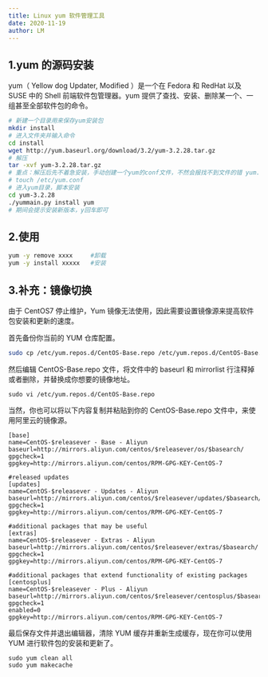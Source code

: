 ```yaml
---
title: Linux yum 软件管理工具
date: 2020-11-19
author: LM
---
```


## 1.yum 的源码安装

yum（ Yellow dog Updater, Modified ）是一个在 Fedora 和 RedHat 以及 SUSE 中的 Shell 前端软件包管理器。yum 提供了查找、安装、删除某一个、一组甚至全部软件包的命令。

```bash
# 新建一个目录用来保存yum安装包 
mkdir install
# 进入文件夹并输入命令
cd install
wget http://yum.baseurl.org/download/3.2/yum-3.2.28.tar.gz
# 解压
tar -xvf yum-3.2.28.tar.gz
# 重点：解压后先不着急安装，手动创建一个yum的conf文件，不然会报找不到文件的错 yum.cli:Config Error: Error accessing file for config file:///etc/
# touch /etc/yum.conf
# 进入yum目录，脚本安装
cd yum-3.2.28
./yummain.py install yum
# 期间会提示安装新版本，y回车即可
```

## 2.使用

```bash
yum -y remove xxxx     #卸载
yum -y install xxxxx   #安装
```

## 3.补充：镜像切换

由于 CentOS7 停止维护，Yum 镜像无法使用，因此需要设置镜像源来提高软件包安装和更新的速度。

首先备份你当前的 YUM 仓库配置。

```sh
sudo cp /etc/yum.repos.d/CentOS-Base.repo /etc/yum.repos.d/CentOS-Base.repo.backup
```

然后编辑 CentOS-Base.repo 文件，将文件中的 baseurl 和 mirrorlist 行注释掉或者删除，并替换成你想要的镜像地址。

```shell
sudo vi /etc/yum.repos.d/CentOS-Base.repo
```

当然，你也可以将以下内容复制并粘贴到你的 CentOS-Base.repo 文件中，来使用阿里云的镜像源。

```
[base]
name=CentOS-$releasever - Base - Aliyun
baseurl=http://mirrors.aliyun.com/centos/$releasever/os/$basearch/
gpgcheck=1
gpgkey=http://mirrors.aliyun.com/centos/RPM-GPG-KEY-CentOS-7
 
#released updates 
[updates]
name=CentOS-$releasever - Updates - Aliyun
baseurl=http://mirrors.aliyun.com/centos/$releasever/updates/$basearch/
gpgcheck=1
gpgkey=http://mirrors.aliyun.com/centos/RPM-GPG-KEY-CentOS-7
 
#additional packages that may be useful
[extras]
name=CentOS-$releasever - Extras - Aliyun
baseurl=http://mirrors.aliyun.com/centos/$releasever/extras/$basearch/
gpgcheck=1
gpgkey=http://mirrors.aliyun.com/centos/RPM-GPG-KEY-CentOS-7
 
#additional packages that extend functionality of existing packages
[centosplus]
name=CentOS-$releasever - Plus - Aliyun
baseurl=http://mirrors.aliyun.com/centos/$releasever/centosplus/$basearch/
gpgcheck=1
enabled=0
gpgkey=http://mirrors.aliyun.com/centos/RPM-GPG-KEY-CentOS-7
```

最后保存文件并退出编辑器，清除 YUM 缓存并重新生成缓存，现在你可以使用 YUM 进行软件包的安装和更新了。

```shell
sudo yum clean all
sudo yum makecache
```